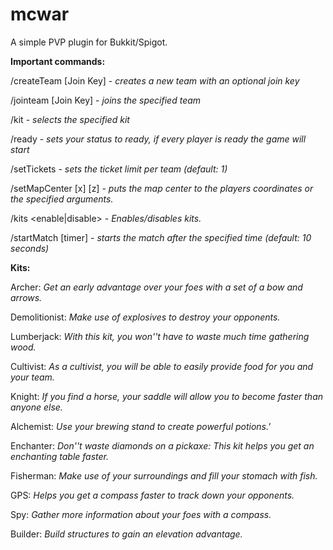 # mcwar
A simple PVP plugin for Bukkit/Spigot.

**Important commands:**

/createTeam <Team Name> [Join Key] - *creates a new team with an optional join key*

/jointeam <Team Name> [Join Key] - *joins the specified team*

/kit <Kit Name> - *selects the specified kit*

/ready - *sets your status to ready, if every player is ready the game will start*

/setTickets - *sets the ticket limit per team (default: 1)*

/setMapCenter [x] [z] - *puts the map center to the players coordinates or the specified arguments.*

/kits <enable|disable> - *Enables/disables kits.*

/startMatch [timer] - *starts the match after the specified time (default: 10 seconds)*


**Kits:**

Archer: *Get an early advantage over your foes with a set of a bow and arrows.*   

Demolitionist: *Make use of explosives to destroy your opponents.*  

Lumberjack: *With this kit, you won''t have to waste much time gathering wood.*  

Cultivist: *As a cultivist, you will be able to easily provide food for you and your team.*   

Knight: *If you find a horse, your saddle will allow you to become faster than anyone else.*   

Alchemist: *Use your brewing stand to create powerful potions.'* 

Enchanter: *Don''t waste diamonds on a pickaxe: This kit helps you get an enchanting table faster.*   
 
Fisherman: *Make use of your surroundings and fill your stomach with fish.*

GPS: *Helps you get a compass faster to track down your opponents.*

Spy: *Gather more information about your foes with a compass.*

Builder: *Build structures to gain an elevation advantage.*
